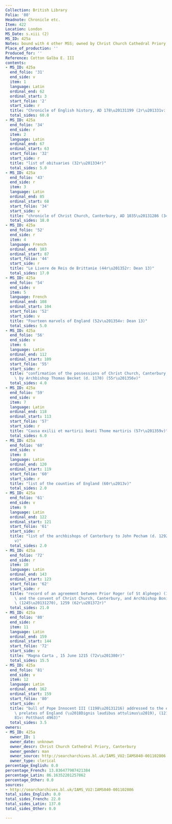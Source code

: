 ```yaml
---
Collection: British Library
Folia: '80'
Headnote: Chronicle etc.
Item: 422
Location: London
MS_Date: s.xiii (2)
MS_ID: 425a
Notes: bound with 4 other MSS; owned by Christ Church Cathedral Priory, Canterbury
Place_of_production: ''
Produced_for: ''
Reference: Cotton Galba E. III
contents:
- MS_ID: 425a
  end_folio: '31'
  end_side: v
  item: 1
  language: Latin
  ordinal_end: 62
  ordinal_start: 3
  start_folio: '2'
  start_side: r
  title: "Chronicle of English history, AD 178\u20131199 (2r\u201331v: imperfect)"
  total_sides: 60.0
- MS_ID: 425a
  end_folio: '34'
  end_side: r
  item: 2
  language: Latin
  ordinal_end: 67
  ordinal_start: 63
  start_folio: '32'
  start_side: r
  title: "list of obituaries (32r\u201334r)"
  total_sides: 5.0
- MS_ID: 425a
  end_folio: '43'
  end_side: r
  item: 3
  language: Latin
  ordinal_end: 85
  ordinal_start: 68
  start_folio: '34'
  start_side: v
  title: "chronicle of Christ Church, Canterbury, AD 1035\u20131286 (34v\u201343r)"
  total_sides: 18.0
- MS_ID: 425a
  end_folio: '52'
  end_side: r
  item: 4
  language: French
  ordinal_end: 103
  ordinal_start: 87
  start_folio: '44'
  start_side: r
  title: "Le Livere de Reis de Brittanie (44r\u201352r: Dean 13)"
  total_sides: 17.0
- MS_ID: 425a
  end_folio: '54'
  end_side: v
  item: 5
  language: French
  ordinal_end: 108
  ordinal_start: 104
  start_folio: '52'
  start_side: v
  title: "Fourteen marvels of England (52v\u201354v: Dean 13)"
  total_sides: 5.0
- MS_ID: 425a
  end_folio: '56'
  end_side: v
  item: 6
  language: Latin
  ordinal_end: 112
  ordinal_start: 109
  start_folio: '55'
  start_side: r
  title: "confirmation of the possessions of Christ Church, Canterbury, allegedly\
    \ by Archbishop Thomas Becket (d. 1170) (55r\u201356v)"
  total_sides: 4.0
- MS_ID: 425a
  end_folio: '59'
  end_side: v
  item: 7
  language: Latin
  ordinal_end: 118
  ordinal_start: 113
  start_folio: '57'
  start_side: r
  title: "Causa exilii et martirii beati Thome martiris (57r\u201359v)"
  total_sides: 6.0
- MS_ID: 425a
  end_folio: '60'
  end_side: v
  item: 8
  language: Latin
  ordinal_end: 120
  ordinal_start: 119
  start_folio: '60'
  start_side: r
  title: "list of the counties of England (60r\u2013v)"
  total_sides: 2.0
- MS_ID: 425a
  end_folio: '61'
  end_side: v
  item: 9
  language: Latin
  ordinal_end: 122
  ordinal_start: 121
  start_folio: '61'
  start_side: r
  title: "list of the archbishops of Canterbury to John Pecham (d. 1292) (61r\u2013\
    v)"
  total_sides: 2.0
- MS_ID: 425a
  end_folio: '72'
  end_side: r
  item: 10
  language: Latin
  ordinal_end: 143
  ordinal_start: 123
  start_folio: '62'
  start_side: r
  title: "record of an agreement between Prior Roger (of St Alphege) (1258\u20131263)\
    \ and the convent of Christ Church, Canterbury, and Archbishop Boniface of Canterbury\
    \ (1245\u20131270), 1259 (62r\u201372r)"
  total_sides: 21.0
- MS_ID: 425a
  end_folio: '80'
  end_side: r
  item: 11
  language: Latin
  ordinal_end: 159
  ordinal_start: 144
  start_folio: '72'
  start_side: v
  title: "Magna Carta , 15 June 1215 (72v\u201380r)"
  total_sides: 15.5
- MS_ID: 425a
  end_folio: '81'
  end_side: v
  item: 12
  language: Latin
  ordinal_end: 162
  ordinal_start: 159
  start_folio: '80'
  start_side: r
  title: "bull of Pope Innocent III (1198\u20131216) addressed to the ecclesiastical\
    \ prelates of England (\u2018Dignis laudibus attulimus\u2019), (1215) (80r\u2013\
    81v: Potthast 4963)"
  total_sides: 3.5
owners:
- MS_ID: 425a
  owner_ID: 1
  owner_date: unknown
  owner_descr: Christ Church Cathedral Priory, Canterbury
  owner_gender: man
  owner_source: http://searcharchives.bl.uk/IAMS_VU2:IAMS040-001102806
  owner_type: clerical
percentage_English: 0.0
percentage_French: 13.836477987421384
percentage_Latin: 86.16352201257862
percentage_Other: 0.0
sources:
- http://searcharchives.bl.uk/IAMS_VU2:IAMS040-001102806
total_sides_English: 0.0
total_sides_French: 22.0
total_sides_Latin: 137.0
total_sides_Other: 0.0

---
```

